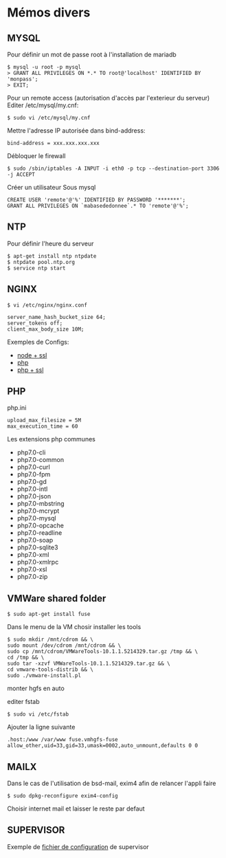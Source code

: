 # Mémos divers

## MYSQL
Pour définir un mot de passe root à l'installation de mariadb
```
$ mysql -u root -p mysql
> GRANT ALL PRIVILEGES ON *.* TO root@'localhost' IDENTIFIED BY 'monpass';
> EXIT;
```

Pour un remote access (autorisation d'accès par l'exterieur du serveur)
Editer /etc/mysql/my.cnf:
```
$ sudo vi /etc/mysql/my.cnf
```
Mettre l'adresse IP autorisée dans bind-address:
```
bind-address = xxx.xxx.xxx.xxx
```

Débloquer le firewall
```
$ sudo /sbin/iptables -A INPUT -i eth0 -p tcp --destination-port 3306 -j ACCEPT
```

Créer un utilisateur Sous mysql
```
CREATE USER 'remote'@'%' IDENTIFIED BY PASSWORD '*******';
GRANT ALL PRIVILEGES ON `mabasededonnee`.* TO 'remote'@'%';
```


## NTP
Pour définir l'heure du serveur
```
$ apt-get install ntp ntpdate
$ ntpdate pool.ntp.org
$ service ntp start
```




## NGINX
```
$ vi /etc/nginx/nginx.conf
```
```vim
server_name_hash_bucket_size 64;
server_tokens off;
client_max_body_size 10M;
```

Exemples de Configs:
- [node + ssl](/resources/nginx_node_ssl.conf)
- [php](/resources/nginx_php.conf)
- [php + ssl](/resources/nginx_php_ssl.conf)


## PHP
php.ini
```
upload_max_filesize = 5M
max_execution_time = 60
````
Les extensions php communes
- php7.0-cli
- php7.0-common
- php7.0-curl
- php7.0-fpm
- php7.0-gd
- php7.0-intl
- php7.0-json
- php7.0-mbstring
- php7.0-mcrypt
- php7.0-mysql
- php7.0-opcache
- php7.0-readline
- php7.0-soap
- php7.0-sqlite3
- php7.0-xml
- php7.0-xmlrpc
- php7.0-xsl
- php7.0-zip

## VMWare shared folder

```
$ sudo apt-get install fuse
```
Dans le menu de la VM chosir installer les tools

```
$ sudo mkdir /mnt/cdrom && \
sudo mount /dev/cdrom /mnt/cdrom && \
sudo cp /mnt/cdrom/VMWareTools-10.1.1.5214329.tar.gz /tmp && \
cd /tmp && \
sudo tar -xzvf VMWareTools-10.1.1.5214329.tar.gz && \
cd vmware-tools-distrib && \
sudo ./vmware-install.pl
```

monter hgfs en auto 

editer fstab
```
$ sudo vi /etc/fstab
```

Ajouter la ligne suivante
```
.host:/www /var/www fuse.vmhgfs-fuse allow_other,uid=33,gid=33,umask=0002,auto_unmount,defaults 0 0
```

## MAILX

Dans le cas de l'utilisation de bsd-mail, exim4 afin de relancer l'appli faire
```
$ sudo dpkg-reconfigure exim4-config
```
Choisir internet mail et laisser le reste par defaut


## SUPERVISOR

Exemple de [fichier de configuration](/resources/supervisor_node.conf) de supervisor